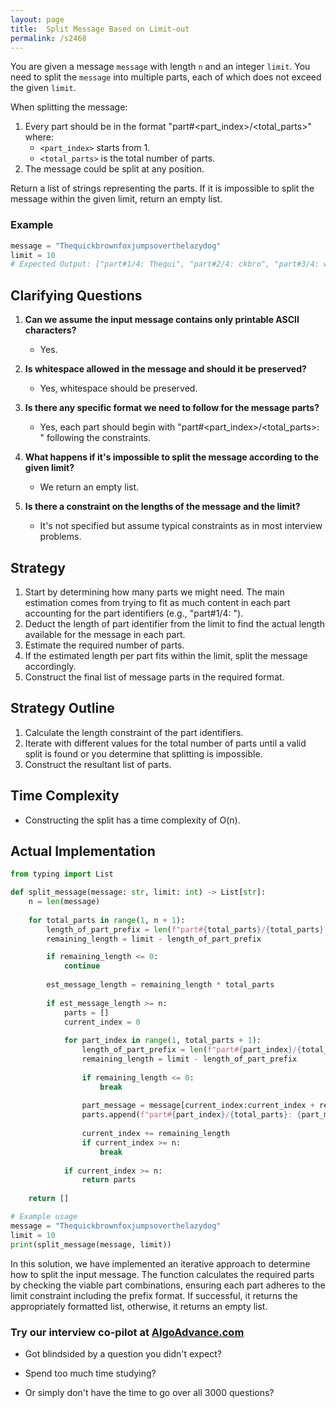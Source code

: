 ```yaml
---
layout: page
title:  Split Message Based on Limit-out
permalink: /s2468
---
```


You are given a message `message` with length `n` and an integer `limit`. You need to split the `message` into multiple parts, each of which does not exceed the given `limit`.

When splitting the message:

1. Every part should be in the format "part#<part_index>/<total_parts>" where:
    - `<part_index>` starts from 1.
    - `<total_parts>` is the total number of parts.
2. The message could be split at any position.

Return a list of strings representing the parts. If it is impossible to split the message within the given limit, return an empty list.

### Example
```python
message = "Thequickbrownfoxjumpsoverthelazydog"
limit = 10
# Expected Output: ["part#1/4: Thequi", "part#2/4: ckbro", "part#3/4: wnfox", "part#4/4: jumpsoverthelazydog"]
```

## Clarifying Questions

1. **Can we assume the input message contains only printable ASCII characters?**
   - Yes.

2. **Is whitespace allowed in the message and should it be preserved?**
   - Yes, whitespace should be preserved.

3. **Is there any specific format we need to follow for the message parts?**
   - Yes, each part should begin with "part#<part_index>/<total_parts>: " following the constraints.

4. **What happens if it's impossible to split the message according to the given limit?**
   - We return an empty list.

5. **Is there a constraint on the lengths of the message and the limit?**
   - It's not specified but assume typical constraints as in most interview problems.

## Strategy

1. Start by determining how many parts we might need. The main estimation comes from trying to fit as much content in each part accounting for the part identifiers (e.g., "part#1/4: ").
2. Deduct the length of part identifier from the limit to find the actual length available for the message in each part.
3. Estimate the required number of parts.
4. If the estimated length per part fits within the limit, split the message accordingly.
5. Construct the final list of message parts in the required format.

## Strategy Outline

1. Calculate the length constraint of the part identifiers.
2. Iterate with different values for the total number of parts until a valid split is found or you determine that splitting is impossible.
3. Construct the resultant list of parts.

## Time Complexity
- Constructing the split has a time complexity of O(n).

## Actual Implementation

```python
from typing import List

def split_message(message: str, limit: int) -> List[str]:
    n = len(message)
    
    for total_parts in range(1, n + 1):
        length_of_part_prefix = len(f"part#{total_parts}/{total_parts}: ")
        remaining_length = limit - length_of_part_prefix

        if remaining_length <= 0:
            continue
        
        est_message_length = remaining_length * total_parts
        
        if est_message_length >= n:
            parts = []
            current_index = 0
            
            for part_index in range(1, total_parts + 1):
                length_of_part_prefix = len(f"part#{part_index}/{total_parts}: ")
                remaining_length = limit - length_of_part_prefix
                
                if remaining_length <= 0:
                    break
                
                part_message = message[current_index:current_index + remaining_length]
                parts.append(f"part#{part_index}/{total_parts}: {part_message}")
                
                current_index += remaining_length
                if current_index >= n:
                    break
            
            if current_index >= n:
                return parts
    
    return []

# Example usage
message = "Thequickbrownfoxjumpsoverthelazydog"
limit = 10
print(split_message(message, limit))
```

In this solution, we have implemented an iterative approach to determine how to split the input message. The function calculates the required parts by checking the viable part combinations, ensuring each part adheres to the limit constraint including the prefix format. If successful, it returns the appropriately formatted list, otherwise, it returns an empty list.


### Try our interview co-pilot at [AlgoAdvance.com](https://algoAdvance.com)

- Got blindsided by a question you didn't expect?

- Spend too much time studying?

- Or simply don't have the time to go over all 3000 questions?

